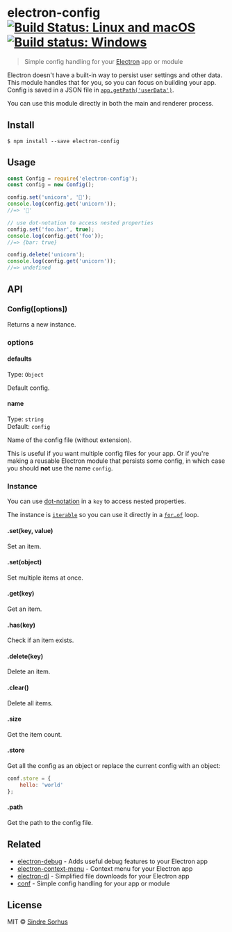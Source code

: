 # electron-config [![Build Status: Linux and macOS](https://travis-ci.org/sindresorhus/electron-config.svg?branch=master)](https://travis-ci.org/sindresorhus/electron-config) [![Build status: Windows](https://ci.appveyor.com/api/projects/status/m2m9o6gq77xxi2eg/branch/master?svg=true)](https://ci.appveyor.com/project/sindresorhus/electron-config/branch/master)

> Simple config handling for your [Electron](http://electron.atom.io) app or module

Electron doesn't have a built-in way to persist user settings and other data. This module handles that for you, so you can focus on building your app. Config is saved in a JSON file in [`app.getPath('userData')`](http://electron.atom.io/docs/api/app/#appgetpathname).

You can use this module directly in both the main and renderer process.


## Install

```
$ npm install --save electron-config
```


## Usage

```js
const Config = require('electron-config');
const config = new Config();

config.set('unicorn', '🦄');
console.log(config.get('unicorn'));
//=> '🦄'

// use dot-notation to access nested properties
config.set('foo.bar', true);
console.log(config.get('foo'));
//=> {bar: true}

config.delete('unicorn');
console.log(config.get('unicorn'));
//=> undefined
```


## API

### Config([options])

Returns a new instance.

### options

#### defaults

Type: `Object`

Default config.

#### name

Type: `string`<br>
Default: `config`

Name of the config file (without extension).

This is useful if you want multiple config files for your app. Or if you're making a reusable Electron module that persists some config, in which case you should **not** use the name `config`.

### Instance

You can use [dot-notation](https://github.com/sindresorhus/dot-prop) in a `key` to access nested properties.

The instance is [`iterable`](https://developer.mozilla.org/en/docs/Web/JavaScript/Reference/Iteration_protocols) so you can use it directly in a [`for…of`](https://developer.mozilla.org/en/docs/Web/JavaScript/Reference/Statements/for...of) loop.

#### .set(key, value)

Set an item.

#### .set(object)

Set multiple items at once.

#### .get(key)

Get an item.

#### .has(key)

Check if an item exists.

#### .delete(key)

Delete an item.

#### .clear()

Delete all items.

#### .size

Get the item count.

#### .store

Get all the config as an object or replace the current config with an object:

```js
conf.store = {
	hello: 'world'
};
```

#### .path

Get the path to the config file.


## Related

- [electron-debug](https://github.com/sindresorhus/electron-debug) - Adds useful debug features to your Electron app
- [electron-context-menu](https://github.com/sindresorhus/electron-context-menu) - Context menu for your Electron app
- [electron-dl](https://github.com/sindresorhus/electron-dl) - Simplified file downloads for your Electron app
- [conf](https://github.com/sindresorhus/conf) - Simple config handling for your app or module


## License

MIT © [Sindre Sorhus](https://sindresorhus.com)
